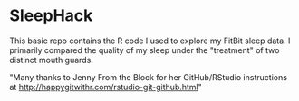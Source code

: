 # SleepHack
This basic repo contains the R code I used to explore my FitBit sleep data.  I primarily compared the quality of my sleep under the "treatment" of two distinct mouth guards.


"Many thanks to Jenny From the Block for her GitHub/RStudio instructions at http://happygitwithr.com/rstudio-git-github.html" 
